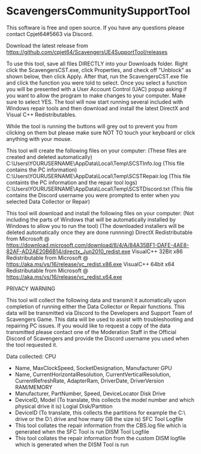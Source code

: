 # ScavengersCommunitySupportTool

This software is free and open source. If you have any questions please contact Cpjet64#5663 via Discord.

Download the latest release from https://github.com/cpjet64/ScavengersUE4SupportTool/releases

To use this tool, save all files DIRECTLY into your Downloads folder. 
Right click the ScavengersCST.exe, click Properties, and check off "Unblock" as shown below, then click Apply. 
After that, run the ScavengersCST.exe file and click the function you were told to select. 
Once you select a function you will be presented with a User Account Control (UAC) popup asking if you want to allow the program to make changes to your computer. 
Make sure to select YES.
The tool will now start running several included with Windows repair tools and then download and install the latest DirectX and Visual C++ Redistributables.

While the tool is running the buttons will grey out to prevent you from clicking on them but please make sure NOT TO touch your keyboard or click anything with your mouse.

This tool will create the following files on your computer: 
(These files are created and deleted automatically)
C:\Users\YOURUSERNAME\AppData\Local\Temp\SCSTInfo.log (This file contains the PC information)
C:\Users\YOURUSERNAME\AppData\Local\Temp\SCSTRepair.log (This file containts the PC information and the repair tool logs)
C:\Users\YOURUSERNAME\AppData\Local\Temp\SCSTDiscord.txt (This file contains the Discord username you were prompted to enter when you selected Data Collector or Repair)

This tool will download and install the following files on your computer:
(Not including the parts of Windows that will be automatically installed by Windows to allow you to run the tool)
(The downloaded installers will be deleted automatically once they are done runnning)
DirectX Redistributable from Microsoft @ https://download.microsoft.com/download/8/4/A/84A35BF1-DAFE-4AE8-82AF-AD2AE20B6B14/directx_Jun2010_redist.exe
VisualC++ 32Bit x86 Redistributable from Microsoft @ https://aka.ms/vs/16/release/vc_redist.x86.exe
VisualC++ 64bit x64 Redistributable from Microsoft @ https://aka.ms/vs/16/release/vc_redist.x64.exe

PRIVACY WARNING

This tool will collect the following data and transmit it automatically upon completion of running either the Data Collector or Repair functions. 
This data will be transmitted via Discord to the Developers and Support Team of Scavengers Game. 
This data will be used to assist with troubleshooting and repairing PC issues. 
If you would like to request a copy of the data transmitted please contact one of the 
Moderation Staff in the Official Discord of Scavengers and provide the Discord username you used when the tool requested it.

Data collected:
CPU 
- Name, MaxClockSpeed, SocketDesignation, Manufacturer
GPU 
- Name, CurrentHorizontalResolution, CurrentVerticalResolution, CurrentRefreshRate, AdapterRam, DriverDate, DriverVersion
RAM/MEMORY 
- Manufacturer, PartNumber, Speed, DeviceLocator
Disk Drive 
- DeviceID, Model (To translate, this collects the model number and which physical drive it is)
Logial Disk/Partition 
- DeviceID (To translate, this collects the partitions for example the C:\ drive or the D:\ drive and how many GB the size is)
SFC Tool Logfile 
- This tool collates the repair information from the CBS.log file which is generated when the SFC Tool is run
DISM Tool Logfile 
- This tool collates the repair information from the custom DISM logfile which is generated when the DISM Tool is run

